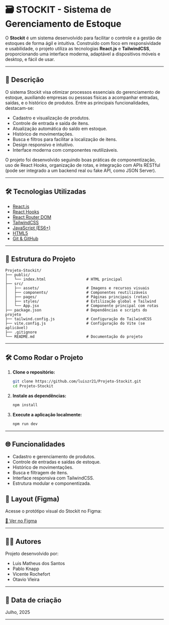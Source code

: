 # 🗃️ STOCKIT - Sistema de Gerenciamento de Estoque

O **Stockit** é um sistema desenvolvido para facilitar o controle e a gestão de estoques de forma ágil e intuitiva. Construído com foco em responsividade e usabilidade, o projeto utiliza as tecnologias **React.js** e **TailwindCSS**, proporcionando uma interface moderna, adaptável a dispositivos móveis e desktop, e fácil de usar.

---

## 📌 Descrição

O sistema Stockit visa otimizar processos essenciais do gerenciamento de estoque, auxiliando empresas ou pessoas físicas a acompanhar entradas, saídas, e o histórico de produtos. Entre as principais funcionalidades, destacam-se:

- Cadastro e visualização de produtos.
- Controle de entrada e saída de itens.
- Atualização automática do saldo em estoque.
- Histórico de movimentações.
- Busca e filtros para facilitar a localização de itens.
- Design responsivo e intuitivo.
- Interface moderna com componentes reutilizáveis.

O projeto foi desenvolvido seguindo boas práticas de componentização, uso de React Hooks, organização de rotas, e integração com APIs RESTful (pode ser integrado a um backend real ou fake API, como JSON Server).

---

## 🛠️ Tecnologias Utilizadas

- [React.js](https://react.dev/)
- [React Hooks](https://react.dev/reference/react)
- [React Router DOM](https://reactrouter.com/)
- [TailwindCSS](https://tailwindcss.com/)
- [JavaScript (ES6+)](https://developer.mozilla.org/pt-BR/docs/Web/JavaScript)
- [HTML5](https://developer.mozilla.org/pt-BR/docs/Web/HTML)
- [Git & GitHub](https://github.com/)

---

## 📁 Estrutura do Projeto

```
Projeto-Stockit/
├── public/
│   └── index.html                  # HTML principal
├── src/
│   ├── assets/                     # Imagens e recursos visuais
│   ├── components/                 # Componentes reutilizáveis
│   ├── pages/                      # Páginas principais (rotas)
│   ├── styles/                     # Estilização global e Tailwind
│   └── App.jsx                     # Componente principal com rotas
├── package.json                    # Dependências e scripts do projeto
├── tailwind.config.js              # Configuração do TailwindCSS
├── vite.config.js                  # Configuração do Vite (se aplicável)
├── .gitignore
└── README.md                       # Documentação do projeto
```

---

## 🛠️ Como Rodar o Projeto

1. **Clone o repositório:**
   ```bash
   git clone https://github.com/luiszr21/Projeto-Stockit.git
   cd Projeto-Stockit
   ```

2. **Instale as dependências:**
   ```bash
   npm install
   ```

3. **Execute a aplicação localmente:**
   ```bash
   npm run dev
   ```
---

## 🌐 Funcionalidades

- Cadastro e gerenciamento de produtos.
- Controle de entradas e saídas de estoque.
- Histórico de movimentações.
- Busca e filtragem de itens.
- Interface responsiva com TailwindCSS.
- Estrutura modular e componentizada.

## 🎨 Layout (Figma)

Acesse o protótipo visual do Stockit no Figma:

[🔗 Ver no Figma](https://www.figma.com/design/rNksfL5qlJt5uj3wHe6AN2/STOCKIT?node-id=0-1&p=f&t=cQnq90XB49jfABVU-0)


---

## 👨‍💻 Autores

Projeto desenvolvido por:

- Luis Matheus dos Santos
- Pablo Knapp
- Vicente Rochefort
- Otavio VIeira
---

## 📅 Data de criação

Julho, 2025

---
